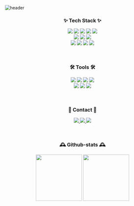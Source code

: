 <img alt="header" src="https://capsule-render.vercel.app/api?type=waving&color=gradient&height=180&section=header&text=Welcome%20to%20jinju%20GitHub%20🚀&fontSize=40&fontColor=ffffff" />

<!-- <img alt="header" src="https://capsule-render.vercel.app/api?type=slice&color=gradient&height=160&section=header&text=Welcome%20to%20myjjyu%20GitHub%20🚀&fontAlign=50&fontAlignY=70&fontSize=40&fontColor=ffffff" /> -->

<h3 align="center">✨ Tech Stack ✨</h3>
<div align="center">
  <img src="https://img.shields.io/badge/html5-E34F26?style=for-the-badge&logo=html5&logoColor=white"> 
  <img src="https://img.shields.io/badge/css-1572B6?style=for-the-badge&logo=css3&logoColor=white"> 
  <img src="https://img.shields.io/badge/javascript-F7DF1E?style=for-the-badge&logo=javascript&logoColor=black"> 
  <img src="https://img.shields.io/badge/jquery-0769AD?style=for-the-badge&logo=jquery&logoColor=white">
  <img src="https://img.shields.io/badge/react-61DAFB?style=for-the-badge&logo=react&logoColor=black">
 <br> 
 
  <img src="https://img.shields.io/badge/Markdown-696969?style=for-the-badge&logo=markdown&logoColor=white" />
  <img src="https://img.shields.io/badge/bootstrap-7952B3?style=for-the-badge&logo=bootstrap&logoColor=white">
  <img src="https://img.shields.io/badge/fontawesome-339AF0?style=for-the-badge&logo=fontawesome&logoColor=white">
 <br>  
  <img src="https://img.shields.io/badge/java-007396?style=for-the-badge&logo=java&logoColor=white"> 
  <img src="https://img.shields.io/badge/spring-6DB33F?style=for-the-badge&logo=spring&logoColor=white"> 
  <img src="https://img.shields.io/badge/mysql-4479A1?style=for-the-badge&logo=mysql&logoColor=white"> 
  <img src="https://img.shields.io/badge/Gradle-02303A?style=for-the-badge&logo=gradle&logoColor=white"> 
  </div>

<br>
<br> 
<h3 align="center">🛠 Tools 🛠</h3>
<div align="center">
  <img src="https://img.shields.io/badge/git-F05033.svg?style=for-the-badge&logo=git&logoColor=white" />
  <img src="https://img.shields.io/badge/github-181717.svg?style=for-the-badge&logo=github&logoColor=white" />
  <img src="https://img.shields.io/badge/Notion-F3F3F3.svg?style=for-the-badge&logo=notion&logoColor=black" />
  <img src="https://img.shields.io/badge/figma-F24E1E.svg?style=for-the-badge&logo=figma&logoColor=white" />
<br>
  <img src="https://img.shields.io/badge/VSCode-2C2C32.svg?style=for-the-badge&logo=visual-studio-code&logoColor=22ABF3" />
  <img src="https://img.shields.io/badge/Slack-612497?style=for-the-badge&logo=slack&logoColor=white" />
  <img src="https://img.shields.io/badge/Discord-7289DA?style=for-the-badge&logo=discord&logoColor=white" />
</div>

<br> 
<br>
<h3 align="center">📮 Contact 📮</h3>
<div align="center">
   <a href="https://velog.io/@tlawlswn28">
    <img src="https://img.shields.io/badge/Velog-1EBC8F?style=for-the-badge&logo=velog&logoColor=white" />
  </a>
  <a href="https://jinju.pages.dev/">
    <img src="https://img.shields.io/badge/obsidian-7C3AED?style=for-the-badge&logo=obsidian&logoColor=white" />
  </a>
  <a href="mailto:tlawlswn28@gmail.com">
    <img src="https://img.shields.io/badge/Email-EA4335?style=for-the-badge&logo=gmail&logoColor=white" />
  </a>
</div>

<br>
<br> 
<h3 align="center">🕰️ Github-stats 🕰️ </h3>
<div align="center">
<img src="https://github-readme-stats.vercel.app/api/top-langs/?username=jinju0323&layout=compact&theme=dracula"height="150">
<img src="https://github-readme-stats.vercel.app/api?username=jinju0323&show_icons=true&theme=dracula"height="150">
</div>
